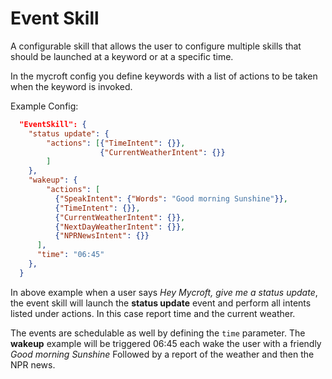 Event Skill
=====================

A configurable skill that allows the user to configure multiple skills that should be launched at a keyword or at a specific time.

In the mycroft config you define keywords with a list of actions to be taken when the keyword is invoked.

Example Config:

```json
  "EventSkill": {
    "status update": {
        "actions": [{"TimeIntent": {}},
                    {"CurrentWeatherIntent": {}}
        ]
    },
    "wakeup": {
        "actions": [
          {"SpeakIntent": {"Words": "Good morning Sunshine"}},
          {"TimeIntent": {}},
          {"CurrentWeatherIntent": {}},
          {"NextDayWeatherIntent": {}},
          {"NPRNewsIntent": {}}
      ],
      "time": "06:45"
    },
  }
```

In above example when a user says *Hey Mycroft, give me a status update*, the event skill will launch the **status update** event and perform all intents listed under actions. In this case report time and the current weather.

The events are schedulable as well by defining the `time` parameter. The **wakeup** example will be triggered 06:45 each wake the user with a friendly *Good morning Sunshine* Followed by a report of the weather and then the NPR news.
